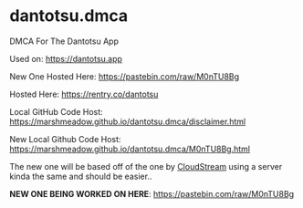 # dantotsu.dmca
DMCA For The Dantotsu App

Used on: https://dantotsu.app

New One Hosted Here: https://pastebin.com/raw/M0nTU8Bg

Hosted Here: https://rentry.co/dantotsu

Local GitHub Code Host: https://marshmeadow.github.io/dantotsu.dmca/disclaimer.html

New Local Github Code Host: https://marshmeadow.github.io/dantotsu.dmca/M0nTU8Bg.html

The new one will be based off of the one by [CloudStream](https://pastebin.com/raw/rGvTMDjN) using a server kinda the same and should be easier..

**NEW ONE BEING WORKED ON HERE**: https://pastebin.com/raw/M0nTU8Bg
